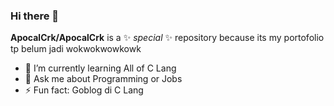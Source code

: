 ### Hi there 👋

**ApocalCrk/ApocalCrk** is a ✨ _special_ ✨ repository because its my portofolio tp belum jadi wokwokwowkowk

- 🌱 I’m currently learning All of C Lang
- 💬 Ask me about Programming or Jobs
- ⚡ Fun fact: Goblog di C Lang
